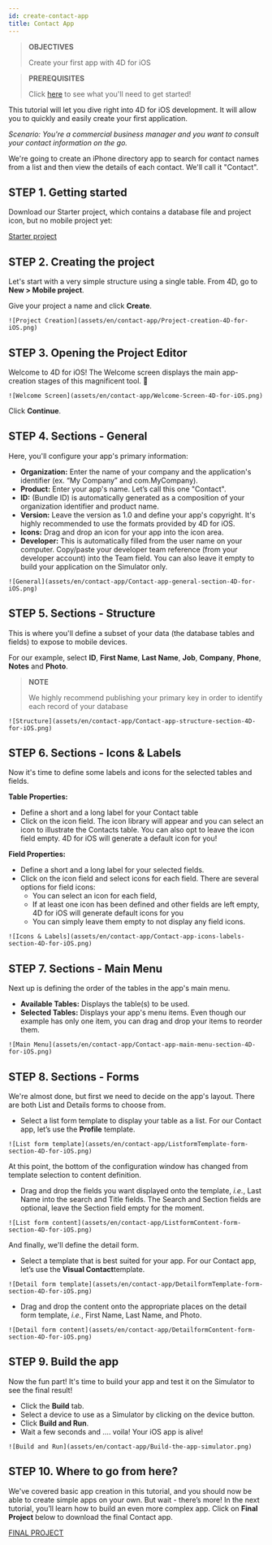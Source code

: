 ```yaml
---
id: create-contact-app
title: Contact App
---
```



> **OBJECTIVES**
>
>Create your first app with 4D for iOS


>**PREREQUISITES**
>
>Click [here](prerequisites.html) to see what you'll need to get started!

This tutorial will let you dive right into 4D for iOS development. It will allow you to quickly and easily create your first application.

*Scenario: You're a commercial business manager and you want to consult your contact information on the go.*

We're going to create an iPhone directory app to search for contact names from a list and then view the details of each contact. We'll call it "Contact". 

## STEP 1. Getting started
Download our Starter project, which contains a database file and project icon, but no mobile project yet:

<div style= {{ textAlign: "center", marginTop: "20px", marginBottom: "20px" }}>
<a className="button button--primary" href="https://github.com/4d-for-ios/tutorial-ContactApp/archive/acbb699c3c9d9edd3a8bbb715e87c17140b7e15f.zip">Starter project</a>
</div>

## STEP 2. Creating the project

Let's start with a very simple structure using a single table. From 4D, go to **New > Mobile project**.

Give your project a name and click **Create**.

```![Project Creation](assets/en/contact-app/Project-creation-4D-for-iOS.png)```

## STEP 3. Opening the Project Editor

Welcome to 4D for iOS! The Welcome screen displays the main app-creation stages of this magnificent tool. 🙂

```![Welcome Screen](assets/en/contact-app/Welcome-Screen-4D-for-iOS.png)```

Click **Continue**.

## STEP 4. Sections - General

Here, you'll configure your app's primary information:

* **Organization:** Enter the name of your company and the application's identifier (ex. “My Company” and com.MyCompany).
* **Product:** Enter your app's name. Let’s call this one "Contact".
* **ID:** (Bundle ID) is automatically generated as a composition of your organization identifier and product name.
* **Version:** Leave the version as 1.0 and define your app's copyright. It's highly recommended to use the formats provided by 4D for iOS.
* **Icons:** Drag and drop an icon for your app into the icon area.
* **Developer:** This is automatically filled from the user name on your computer. Copy/paste your developer team reference (from your developer account) into the Team field. You can also leave it empty to build your application on the Simulator only.

```![General](assets/en/contact-app/Contact-app-general-section-4D-for-iOS.png)```

## STEP 5. Sections - Structure

This is where you'll define a subset of your data (the database tables and fields) to expose to mobile devices.

For our example, select **ID**, **First Name**, **Last Name**, **Job**, **Company**, **Phone**, **Notes** and **Photo**.

> **NOTE**
>
> We highly recommend publishing your primary key in order to identify each record of your database


```![Structure](assets/en/contact-app/Contact-app-structure-section-4D-for-iOS.png)```

## STEP 6. Sections - Icons & Labels

Now it's time to define some labels and icons for the selected tables and fields.

**Table Properties:**

* Define a short and a long label for your Contact table
* Click on the icon field. The icon library will appear and you can select an icon to illustrate the Contacts table.
You can also opt to leave the icon field empty. 4D for iOS will generate a default icon for you!

**Field Properties:**

* Define a short and a long label for your selected fields.
* Click on the icon field and select icons for each field. There are several options for field icons:
	* You can select an icon for each field,
	* If at least one icon has been defined and other fields are left empty, 4D for iOS will generate default icons for you
	* You can simply leave them empty to not display any field icons. 

```![Icons & Labels](assets/en/contact-app/Contact-app-icons-labels-section-4D-for-iOS.png)```

## STEP 7. Sections - Main Menu

Next up is defining the order of the tables in the app's main menu.

* **Available Tables:** Displays the table(s) to be used.
* **Selected Tables:** Displays your app's menu items. Even though our example has only one item, you can drag and drop your items to reorder them.

```![Main Menu](assets/en/contact-app/Contact-app-main-menu-section-4D-for-iOS.png)```

## STEP 8. Sections - Forms

We're almost done, but first we need to decide on the app's layout. There are both List and Details forms to choose from.

* Select a list form template to display your table as a list. For our Contact app, let’s use the **Profile** template.

```![List form template](assets/en/contact-app/ListformTemplate-form-section-4D-for-iOS.png)```

At this point, the bottom of the configuration window has changed from template selection to content definition.
 
* Drag and drop the fields you want displayed onto the template, <i>i.e.</i>, Last Name into the search and Title fields. The Search and Section fields are optional, leave the Section field empty for the moment.

```![List form content](assets/en/contact-app/ListformContent-form-section-4D-for-iOS.png)```

And finally, we'll define the detail form. 

* Select a template that is best suited for your app. For our Contact app, let’s use the **Visual Contact**template.

```![Detail form template](assets/en/contact-app/DetailformTemplate-form-section-4D-for-iOS.png)```


* Drag and drop the content onto the appropriate places on the detail form template, <i>i.e.</i>, First Name, Last Name, and Photo.

```![Detail form content](assets/en/contact-app/DetailformContent-form-section-4D-for-iOS.png)```

## STEP 9. Build the app

Now the fun part! It's time to build your app and test it on the Simulator to see the final result!

* Click the **Build** tab.
* Select a device to use as a Simulator by clicking on the device button.
* Click  **Build and Run**.
* Wait a few seconds and …. voila! Your iOS app is alive!

```![Build and Run](assets/en/contact-app/Build-the-app-simulator.png)```

## STEP 10. Where to go from here?

We've covered basic app creation in this tutorial, and you should now be able to create simple apps on your own. But wait - there’s more! In the next tutorial, you’ll learn how to build an even more complex app.
Click on **Final Project** below to download the final Contact app.

<div style= {{ textAlign: "center", marginTop: "20px", marginBottom: "20px" }}>
<a className="button button--primary"
href="https://github.com/4d-for-ios/tutorial-ContactApp/releases/latest/download/tutorial-ContactApp.zip">FINAL PROJECT</a>
</div>

